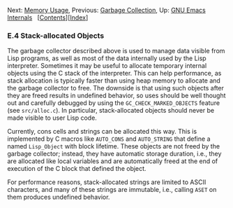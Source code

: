 <!-- This is the GNU Emacs Lisp Reference Manual
corresponding to Emacs version 27.2.

Copyright (C) 1990-1996, 1998-2021 Free Software Foundation,
Inc.

Permission is granted to copy, distribute and/or modify this document
under the terms of the GNU Free Documentation License, Version 1.3 or
any later version published by the Free Software Foundation; with the
Invariant Sections being "GNU General Public License," with the
Front-Cover Texts being "A GNU Manual," and with the Back-Cover
Texts as in (a) below.  A copy of the license is included in the
section entitled "GNU Free Documentation License."

(a) The FSF's Back-Cover Text is: "You have the freedom to copy and
modify this GNU manual.  Buying copies from the FSF supports it in
developing GNU and promoting software freedom." -->

<!-- Created by GNU Texinfo 6.7, http://www.gnu.org/software/texinfo/ -->

Next: [Memory Usage](Memory-Usage.html), Previous: [Garbage Collection](Garbage-Collection.html), Up: [GNU Emacs Internals](GNU-Emacs-Internals.html)   \[[Contents](index.html#SEC_Contents "Table of contents")]\[[Index](Index.html "Index")]

### E.4 Stack-allocated Objects

The garbage collector described above is used to manage data visible from Lisp programs, as well as most of the data internally used by the Lisp interpreter. Sometimes it may be useful to allocate temporary internal objects using the C stack of the interpreter. This can help performance, as stack allocation is typically faster than using heap memory to allocate and the garbage collector to free. The downside is that using such objects after they are freed results in undefined behavior, so uses should be well thought out and carefully debugged by using the `GC_CHECK_MARKED_OBJECTS` feature (see `src/alloc.c`). In particular, stack-allocated objects should never be made visible to user Lisp code.

Currently, cons cells and strings can be allocated this way. This is implemented by C macros like `AUTO_CONS` and `AUTO_STRING` that define a named `Lisp_Object` with block lifetime. These objects are not freed by the garbage collector; instead, they have automatic storage duration, i.e., they are allocated like local variables and are automatically freed at the end of execution of the C block that defined the object.

For performance reasons, stack-allocated strings are limited to ASCII characters, and many of these strings are immutable, i.e., calling `ASET` on them produces undefined behavior.
